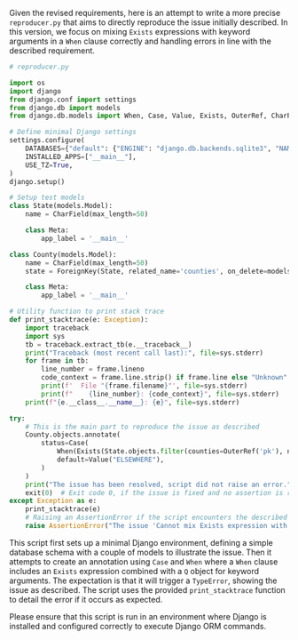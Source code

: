 Given the revised requirements, here is an attempt to write a more precise `reproducer.py` that aims to directly reproduce the issue initially described. In this version, we focus on mixing `Exists` expressions with keyword arguments in a `When` clause correctly and handling errors in line with the described requirement.

```python
# reproducer.py

import os
import django
from django.conf import settings
from django.db import models
from django.db.models import When, Case, Value, Exists, OuterRef, CharField, ForeignKey, Q

# Define minimal Django settings
settings.configure(
    DATABASES={"default": {"ENGINE": "django.db.backends.sqlite3", "NAME": ":memory:"}},
    INSTALLED_APPS=["__main__"],
    USE_TZ=True,
)
django.setup()

# Setup test models
class State(models.Model):
    name = CharField(max_length=50)

    class Meta:
        app_label = '__main__'

class County(models.Model):
    name = CharField(max_length=50)
    state = ForeignKey(State, related_name='counties', on_delete=models.CASCADE)

    class Meta:
        app_label = '__main__'

# Utility function to print stack trace
def print_stacktrace(e: Exception):
    import traceback
    import sys
    tb = traceback.extract_tb(e.__traceback__)
    print("Traceback (most recent call last):", file=sys.stderr)
    for frame in tb:
        line_number = frame.lineno
        code_context = frame.line.strip() if frame.line else "Unknown"
        print(f'  File "{frame.filename}"', file=sys.stderr)
        print(f"    {line_number}: {code_context}", file=sys.stderr)
    print(f"{e.__class__.__name__}: {e}", file=sys.stderr)

try:
    # This is the main part to reproduce the issue as described
    County.objects.annotate(
        status=Case(
            When(Exists(State.objects.filter(counties=OuterRef('pk'), name="Texas")) & Q(name="Dallas"), then=Value("DALLAS COUNTY")),
            default=Value("ELSEWHERE"),
        )
    )
    print("The issue has been resolved, script did not raise an error.")
    exit(0)  # Exit code 0, if the issue is fixed and no assertion is raised
except Exception as e:
    print_stacktrace(e)
    # Raising an AssertionError if the script encounters the described issue.
    raise AssertionError("The issue 'Cannot mix Exists expression with keyword arguments to When' was reproduced.")
```

This script first sets up a minimal Django environment, defining a simple database schema with a couple of models to illustrate the issue. Then it attempts to create an annotation using `Case` and `When` where a `When` clause includes an `Exists` expression combined with a `Q` object for keyword arguments. The expectation is that it will trigger a `TypeError`, showing the issue as described. The script uses the provided `print_stacktrace` function to detail the error if it occurs as expected.

Please ensure that this script is run in an environment where Django is installed and configured correctly to execute Django ORM commands.